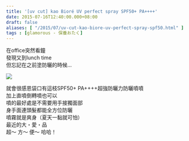 ```yaml
---
title: '[uv cut] kao Bioré UV perfect spray SPF50+ PA++++'
date: 2015-07-16T12:40:00.000+08:00
draft: false
aliases: [ "/2015/07/uv-cut-kao-biore-uv-perfect-spray-spf50.html" ]
tags : [glamorous - 保養おたく]
---
```


在office突然看鐘  
發現又到lunch time  
但忘記在之前塗防曬的時候...  

[![](https://farm4.staticflickr.com/3678/19652501162_d595a8db52_z.jpg)](https://farm4.staticflickr.com/3678/19652501162_d595a8db52_z.jpg)

就會很感恩袋口有這枝SPF50+ PA++++超強防曬力防曬噴噴  
加上直噴倒轉噴也可以  
噴的最好處是不需要用手接獨面部  
身手面連頭髮都能全方位防曬  
噴霧就是爽身（夏天一黏就可怕）  
最近的大・愛・品  
超～ 方～ 便～ 哈哈！